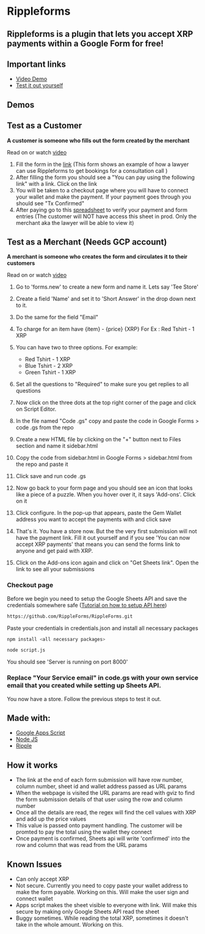 

# Rippleforms
## Rippleforms is a plugin that lets you accept XRP payments within a Google Form for free!
## Important links
- [Video Demo](https://youtu.be/1olnRq-pUZ0?t=25)
- [Test it out yourself](https://forms.gle/NigHQWWpzUAHjzJQ8)

## Demos
## Test as a Customer
**A customer is someone who fills out the form created by the merchant**

Read on or watch [video](https://youtu.be/If8In1ZwHlQ)
 1. Fill the form in the [link](https://forms.gle/pEQc4voG2EZNXEBh7) (This form shows an example of how a lawyer can use Rippleforms to get bookings for a consultation call )
 2. After filling the form you should see a "You can pay using the following link" with a link. Click on the link
 3. You will be taken to a checkout page where you will have to connect your wallet and make the payment. If your payment goes through you should see "Tx Confirmed"
 4. After paying go to this [spreadsheet](https://docs.google.com/spreadsheets/d/1-VKBSKjVPnGRVzJmhxQSug7tYSFxtZtU4Nx6bUUygo8/edit?resourcekey#gid=985907363)  to verify your payment and form entries (The customer will NOT have access this sheet in prod. Only the merchant aka the lawyer will be able to view it)

## Test as a Merchant (Needs GCP account)
**A merchant is someone who creates the form and circulates it to their customers**

Read on or watch [video](https://youtu.be/1olnRq-pUZ0?t=25)
1. Go to 'forms.new' to create a new form and name it. Lets say 'Tee Store'
2. Create a field 'Name' and set it to 'Short Answer' in the drop down next to it. 
 3. Do the same for the field "Email"

4. To charge for an item have {item} - {price} {XRP} For Ex : Red Tshirt - 1 XRP
 5.  You can have two to three options. For example:

	 - Red Tshirt - 1 XRP
	  - Blue Tshirt - 2 XRP
	   - Green Tshirt - 1 XRP

 6. Set all the questions to "Required" to make sure you get replies to all questions
 
 7.  Now click on the three dots at the top right corner of the page and click on Script Editor.
 8. In the file named "Code .gs" copy and paste the code in Google Forms > code .gs from the repo
 9.   Create a new HTML file by clicking on the "+" button next to Files section and name it sidebar.html
 10.  Copy the code from sidebar.html in Google Forms > sidebar.html from the repo and paste it 
 11. Click save and run code .gs
 12. Now go back to your form page and you should see an icon that looks like a piece of a puzzle. When you hover over it, it says 'Add-ons'. Click on it
 13. Click configure. In the pop-up that appears, paste the Gem Wallet address you want to accept the payments with and click save
 14. That's it. You have a store now. But the the very first submission will not have the payment link. Fill it out yourself and if you see 'You can now accept XRP payments' that means you can send the forms link to anyone and get paid with XRP.

8.  Click on the Add-ons icon again and click on "Get Sheets link". Open the link to see all your submissions


 
### Checkout page
Before we begin you need to setup the Google Sheets API and save the credentials somewhere safe ([Tutorial on how to setup API here](https://youtu.be/PFJNJQCU_lo))

```sh
https://github.com/RippleForms/RippleForms.git
```
Paste your credentials in credentials.json and install all necessary packages
```sh
npm install <all necessary packages>
```

```sh
node script.js
```
You should see 'Server is running on port 8000' 
### Replace "Your Service email" in code.gs with your own service email that you created while setting up Sheets API.
You now have a store. Follow the previous steps to test it out. 
## Made with:
 - [Google Apps Script](https://developers.google.com/apps-script)
 - [Node JS](https://nodejs.org/en)
 - [Ripple](https://xrpl.org/)

## How it works
 - The link at the end of each form submission will have row number, column number, sheet id and wallet address passed as URL params
 - When the webpage is visited the URL params are read with gviz to find the form submission details of that user using the row and column number
 - Once all the details are read, the regex will find the cell values with XRP and add up the price values
 - This value is passed onto payment handling. The customer will be promted to pay the total using the wallet they connect
 - Once payment is confirmed, Sheets api will write 'confirmed' into the row and column that was read from the URL params

 ## Known Issues
 - Can only accept XRP
 - Not secure. Currently you need to copy paste your wallet address to make the form payable. Working on this. Will make the user sign and connect wallet
 - Apps script makes the sheet visible to everyone with link. Will make this secure by making only Google Sheets API read the sheet
 - Buggy sometimes. While reading the total XRP, sometimes it doesn't take in the whole amount. Working on this.


